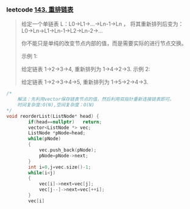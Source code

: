 ### leetcode [143. 重排链表](https://leetcode-cn.com/problems/reorder-list/)

> 给定一个单链表 L：L0→L1→…→Ln-1→Ln ，
> 将其重新排列后变为： L0→Ln→L1→Ln-1→L2→Ln-2→…
>
> 你不能只是单纯的改变节点内部的值，而是需要实际的进行节点交换。
>
> 示例 1:
>
> 给定链表 1->2->3->4, 重新排列为 1->4->2->3.
> 示例 2:
>
> 给定链表 1->2->3->4->5, 重新排列为 1->5->2->4->3.
>

```cpp
/*
	解法：先利用vector保存链表节点的值，然后利用双指针重新连接链表即可。
	时间复杂度:O(N),空间复杂度：O(N)
*/
void reorderList(ListNode* head) {
        if(head==nullptr)   return;
        vector<ListNode *> vec;
        ListNode *pNode=head;
        while(pNode)
        {
            vec.push_back(pNode);
            pNode=pNode->next;
        }
        int i=0,j=vec.size()-1;
        while(i<j)
        {
            vec[i]->next=vec[j];
            vec[j--]->next=vec[++i];      
        }
        vec[i]
```

